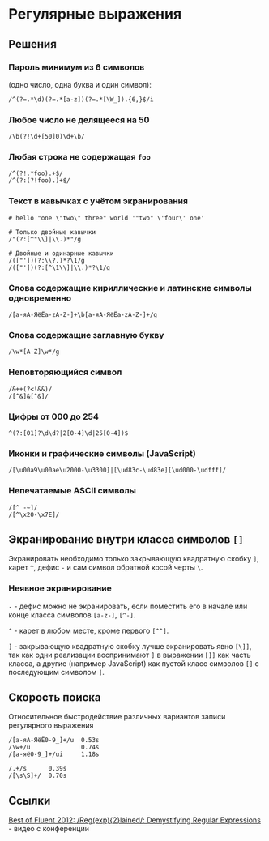 # Регулярные выражения

## Решения

### Пароль минимум из 6 символов
(одно число, одна буква и один символ): 

```
/^(?=.*\d)(?=.*[a-z])(?=.*[\W_]).{6,}$/i
```

### Любое число не делящееся на 50

```
/\b(?!\d+[50]0)\d+\b/
```

### Любая строка не содержащая `foo`

```
/^(?!.*foo).+$/
/^(?:(?!foo).)+$/
```

### Текст в кавычках с учётом экранирования

```
# hello "one \"two\" three" world '"two" \'four\' one'

# Только двойные кавычки
/"(?:[^"\\]|\\.)*"/g

# Двойные и одинарные кавычки
/(["'])(?:\\?.)*?\1/g
/(["'])(?:[^\1\\]|\\.)*?\1/g
```

### Слова содержащие кириллические и латинские символы одновременно

```
/[а-яА-ЯёЁa-zA-Z-]+\b[а-яА-ЯёЁa-zA-Z-]+/g
```

### Слова содержащие заглавную букву

```
/\w*[A-Z]\w*/g
```

### Неповторяющийся символ

```
/&++(?<!&&)/
/[^&]&[^&]/
```

### Цифры от 000 до 254

```
^(?:[01]?\d\d?|2[0-4]\d|25[0-4])$
```

### Иконки и графические символы (JavaScript)

```
/[\u00a9\u00ae\u2000-\u3300]|[\ud83c-\ud83e][\ud000-\udfff]/
```

### Непечатаемые ASCII символы 
```
/[^ -~]/
/[^\x20-\x7E]/
```

## Экранирование внутри класса символов `[]`

Экранировать необходимо только закрывающую квадратную скобку `]`, карет `^`, дефис `-` и сам символ обратной косой черты `\`.

### Неявное экранирование

`-` - дефис можно не экранировать, если поместить его в начале или конце класса символов `[a-z-]`, `[^-]`.

`^` - карет в любом месте, кроме первого `[^^]`.

`]` - закрывающую квадратную скобку лучше экранировать явно `[\]]`, так как одни реализации воспринимают `]` в выражении `[]]` как часть класса, а другие (например JavaScript) как пустой класс символов `[]` с последующим символом `]`.

## Скорость поиска

Относительное быстродействие различных вариантов записи регулярного выражения

```
/[а-яА-ЯёЁ0-9_]+/u  0.53s
/\w+/u              0.74s
/[а-яё0-9_]+/ui     1.18s

/.+/s      0.39s
/[\s\S]+/  0.70s
```

## Ссылки

[Best of Fluent 2012: /Reg(exp){2}lained/: Demystifying Regular Expressions](https://www.youtube.com/watch?v=EkluES9Rvak) - видео с конференции
